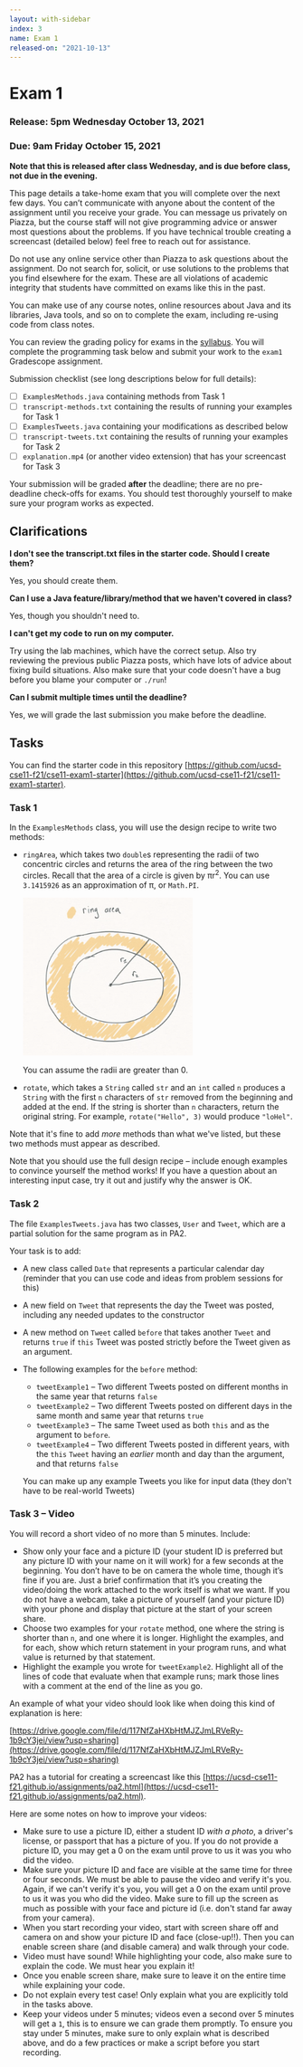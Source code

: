 ```yaml
---
layout: with-sidebar
index: 3
name: Exam 1
released-on: "2021-10-13"
---
```

# Exam 1

### Release: 5pm Wednesday October 13, 2021
### Due: 9am Friday October 15, 2021

**Note that this is released after class Wednesday, and is due before class, not
due in the evening.**

This page details a take-home exam that you will complete over the next few
days. You can’t communicate with anyone about the content of the assignment
until you receive your grade. You can message us privately on Piazza, but the
course staff will not give programming advice or answer most questions about the
problems. If you have technical trouble creating a screencast (detailed below)
feel free to reach out for assistance.

Do not use any online service other than Piazza to ask questions about the
assignment. Do not search for, solicit, or use solutions to the problems that
you find elsewhere for the exam. These are all violations of academic integrity
that students have committed on exams like this in the past.

You can make use of any course notes, online resources about Java and its
libraries, Java tools, and so on to complete the exam, including re-using code
from class notes.

You can review the grading policy for exams in the [syllabus](/syllabus.html).
You will complete the programming task below and submit your work to the `exam1` Gradescope assignment.

Submission checklist (see long descriptions below for full details):

- [ ] `ExamplesMethods.java` containing methods from Task 1
- [ ] `transcript-methods.txt` containing the results of running your examples for Task 1
- [ ] `ExamplesTweets.java` containing your modifications as described below
- [ ] `transcript-tweets.txt` containing the results of running your examples for Task 2
- [ ] `explanation.mp4` (or another video extension) that has your screencast for Task 3

Your submission will be graded **after** the deadline; there are no pre-deadline check-offs for exams. You should test thoroughly yourself to make sure your program works as expected.

## Clarifications

**I don't see the transcript.txt files in the starter code. Should I create them?**

Yes, you should create them.

**Can I use a Java feature/library/method that we haven't covered in class?**

Yes, though you shouldn't need to.

**I can't get my code to run on my computer.**

Try using the lab machines, which have the correct setup. Also try reviewing the
previous public Piazza posts, which have lots of advice about fixing build
situations. Also make sure that your code doesn't have a bug before you blame
your computer or `./run`!

**Can I submit multiple times until the deadline?**

Yes, we will grade the last submission you make before the deadline.
## Tasks

You can find the starter code in this repository [https://github.com/ucsd-cse11-f21/cse11-exam1-starter](https://github.com/ucsd-cse11-f21/cse11-exam1-starter).

### Task 1

In the `ExamplesMethods` class, you will use the design recipe to write two methods:

- `ringArea`, which takes two `double`s representing the radii of two concentric circles and returns the area of the ring between the two circles. Recall that the area of a circle is given by πr<sup>2</sup>. You can use `3.1415926` as an approximation of π, or `Math.PI`.

  <img src="/ring-area.png" width="300px">

  You can assume the radii are greater than 0.
- `rotate`, which takes a `String` called `str` and an `int` called `n` produces a `String` with the first `n` characters of `str` removed from the beginning and added at the end. If the string is shorter than `n` characters, return the original string. For example, `rotate("Hello", 3)` would produce `"loHel"`.

Note that it's fine to add _more_ methods than what we've listed, but these two methods must appear as described.

Note that you should use the full design recipe – include enough examples to
convince yourself the method works! If you have a question about an interesting
input case, try it out and justify why the answer is OK.

### Task 2

The file `ExamplesTweets.java` has two classes, `User` and `Tweet`, which are a partial solution for the same program as in PA2.

Your task is to add:

- A new class called `Date` that represents a particular calendar day (reminder that you can use code and ideas from problem sessions for this)
- A new field on `Tweet` that represents the day the Tweet was posted, including any needed updates to the constructor
- A new method on `Tweet` called `before` that takes another `Tweet` and returns `true` if `this` Tweet was posted strictly before the Tweet given as an argument.
- The following examples for the `before` method:
  - `tweetExample1` – Two different Tweets posted on different months in the same year that returns `false`
  - `tweetExample2` – Two different Tweets posted on different days in the same month and same year that returns `true`
  - `tweetExample3` – The same Tweet used as both `this` and as the argument to `before`.
  - `tweetExample4` – Two different Tweets posted in different years, with the `this` `Tweet` having an _earlier_ month and day than the argument, and that returns `false`

  You can make up any example Tweets you like for input data (they don't have to
  be real-world Tweets)


### Task 3 – Video
You will record a short video of no more than 5 minutes. Include:

- Show only your face and a picture ID (your student ID is preferred but any picture ID with your name on it will work) for a few seconds at the beginning. You don’t have to be on camera the whole time, though it’s fine if you are. Just a brief confirmation that it’s you creating the video/doing the work attached to the work itself is what we want. If you do not have a webcam, take a picture of yourself (and your picture ID) with your phone and display that picture at the start of your screen share.
- Choose two examples for your `rotate` method, one where the string is shorter than `n`, and one where it is longer. Highlight the examples, and for each, show which return statement in your program runs, and what value is returned by that statement.
- Highlight the example you wrote for `tweetExample2`. Highlight all of the lines of code that evaluate when that example runs; mark those lines with a comment at the end of the line as you go.

An example of what your video should look like when doing this kind of explanation is here:

[https://drive.google.com/file/d/117NfZaHXbHtMJZJmLRVeRy-1b9cY3jei/view?usp=sharing](https://drive.google.com/file/d/117NfZaHXbHtMJZJmLRVeRy-1b9cY3jei/view?usp=sharing)

PA2 has a tutorial for creating a screencast like this [https://ucsd-cse11-f21.github.io/assignments/pa2.html](https://ucsd-cse11-f21.github.io/assignments/pa2.html).

Here are some notes on how to improve your videos:

- Make sure to use a picture ID, either a student ID _with a photo_, a driver's license, or passport that has a picture of you. If you do not provide a picture ID, you may get a 0 on the exam until prove to us it was you who did the video.
- Make sure your picture ID and face are visible at the same time for three or four seconds. We must be able to pause the video and verify it's you. Again, if we can't verify it's you, you will get a 0 on the exam until prove to us it was you who did the video. Make sure to fill up the screen as much as possible with your face and picture id (i.e. don't stand far away from your camera).
- When you start recording your video, start with screen share off and camera on and show your picture ID and face (close-up!!). Then you can enable screen share (and disable camera) and walk through your code.
- Video must have sound! While highlighting your code, also make sure to explain the code. We must hear you explain it!
- Once you enable screen share, make sure to leave it on the entire time while explaining your code.
- Do not explain every test case! Only explain what you are explicitly told in the tasks above.
- Keep your videos under 5 minutes; videos even a second over 5 minutes will get a `1`, this is to ensure we can grade them promptly. To ensure you stay under 5 minutes, make sure to only explain what is described above, and do a few practices or make a script before you start recording.
